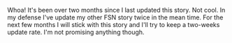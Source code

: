 Whoa! It's been over two months since I last updated this story. Not cool. In my defense I've update my other FSN story twice in the mean time. For the next few months I will stick with this story and I'll try to keep a two-weeks update rate. I'm not promising anything though.
